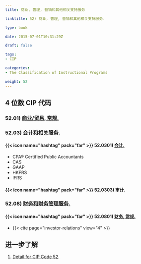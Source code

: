 ```yaml
---
title: 商业, 管理, 营销和其他相关支持服务

linktitle: 52) 商业, 管理, 营销和其他相关支持服务.

type: book

date: 2015-07-01T10:31:29Z

draft: false

tags:
- CIP

categories:
- The Classification of Instructional Programs

weight: 52
---
```


## 4 位数 CIP 代码

### 52.01) [商业/贸易, 常规.](https://nces.ed.gov/ipeds/cipcode/cipdetail.aspx?y=56&cip=52.01)

### 52.03) [会计和相关服务.](https://nces.ed.gov/ipeds/cipcode/cipdetail.aspx?y=56&cip=52.03)

#### {{< icon name="hashtag" pack="far" >}} 52.0301) [会计.](https://nces.ed.gov/ipeds/cipcode/cipdetail.aspx?y=56&cip=52.0301)

- CPA® Certified Public Accountants
- CAS
- GAAP
- HKFRS
- IFRS

#### {{< icon name="hashtag" pack="far" >}} 52.0303) [审计.](https://nces.ed.gov/ipeds/cipcode/cipdetail.aspx?y=56&cip=52.0303)

### 52.08) [财务和财务管理服务.](https://nces.ed.gov/ipeds/cipcode/cipdetail.aspx?y=56&cip=52.08)

#### {{< icon name="hashtag" pack="far" >}} 52.0801) [财务, 常规.](https://nces.ed.gov/ipeds/cipcode/cipdetail.aspx?y=56&cip=52.0801)

- {{< cite page="investor-relations" view="4" >}} 

## 进一步了解

1. [Detail for CIP Code 52](https://nces.ed.gov/ipeds/cipcode/cipdetail.aspx?y=56&cip=52).